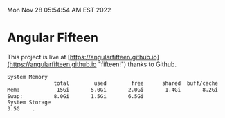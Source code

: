 Mon Nov 28 05:54:54 AM EST 2022

# Angular Fifteen


This project is live at [https://angularfifteen.github.io](https://angularfifteen.github.io "fifteen!") thanks to Github.

```bash
System Memory
               total        used        free      shared  buff/cache   available
Mem:            15Gi       5.0Gi       2.0Gi       1.4Gi       8.2Gi       8.6Gi
Swap:          8.0Gi       1.5Gi       6.5Gi
System Storage
3.5G	.
